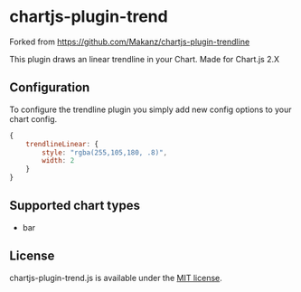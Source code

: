 # chartjs-plugin-trend

Forked from https://github.com/Makanz/chartjs-plugin-trendline


This plugin draws an linear trendline in your Chart. Made for Chart.js 2.X

## Configuration

To configure the trendline plugin you simply add new config options to your chart config.

```javascript
{
	trendlineLinear: {
		style: "rgba(255,105,180, .8)",
		width: 2
	}
}
```


## Supported chart types

* bar

## License

chartjs-plugin-trend.js is available under the [MIT license](http://opensource.org/licenses/MIT).
